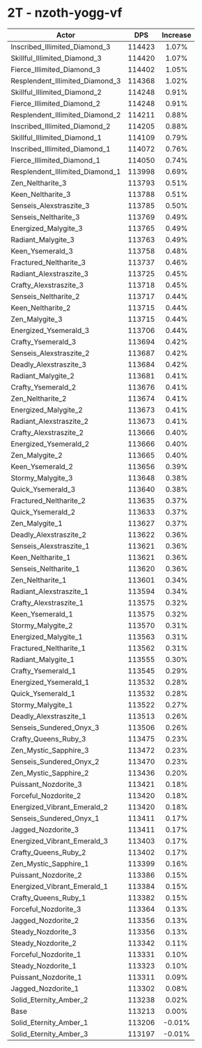 # 2T - nzoth-yogg-vf
| Actor | DPS | Increase |
|---|:---:|:---:|
|Inscribed_Illimited_Diamond_3|114423|1.07%|
|Skillful_Illimited_Diamond_3|114420|1.07%|
|Fierce_Illimited_Diamond_3|114402|1.05%|
|Resplendent_Illimited_Diamond_3|114368|1.02%|
|Skillful_Illimited_Diamond_2|114248|0.91%|
|Fierce_Illimited_Diamond_2|114248|0.91%|
|Resplendent_Illimited_Diamond_2|114211|0.88%|
|Inscribed_Illimited_Diamond_2|114205|0.88%|
|Skillful_Illimited_Diamond_1|114109|0.79%|
|Inscribed_Illimited_Diamond_1|114072|0.76%|
|Fierce_Illimited_Diamond_1|114050|0.74%|
|Resplendent_Illimited_Diamond_1|113998|0.69%|
|Zen_Neltharite_3|113793|0.51%|
|Keen_Neltharite_3|113788|0.51%|
|Senseis_Alexstraszite_3|113785|0.50%|
|Senseis_Neltharite_3|113769|0.49%|
|Energized_Malygite_3|113765|0.49%|
|Radiant_Malygite_3|113763|0.49%|
|Keen_Ysemerald_3|113758|0.48%|
|Fractured_Neltharite_3|113737|0.46%|
|Radiant_Alexstraszite_3|113725|0.45%|
|Crafty_Alexstraszite_3|113718|0.45%|
|Senseis_Neltharite_2|113717|0.44%|
|Keen_Neltharite_2|113715|0.44%|
|Zen_Malygite_3|113715|0.44%|
|Energized_Ysemerald_3|113706|0.44%|
|Crafty_Ysemerald_3|113694|0.42%|
|Senseis_Alexstraszite_2|113687|0.42%|
|Deadly_Alexstraszite_3|113684|0.42%|
|Radiant_Malygite_2|113681|0.41%|
|Crafty_Ysemerald_2|113676|0.41%|
|Zen_Neltharite_2|113674|0.41%|
|Energized_Malygite_2|113673|0.41%|
|Radiant_Alexstraszite_2|113673|0.41%|
|Crafty_Alexstraszite_2|113666|0.40%|
|Energized_Ysemerald_2|113666|0.40%|
|Zen_Malygite_2|113665|0.40%|
|Keen_Ysemerald_2|113656|0.39%|
|Stormy_Malygite_3|113648|0.38%|
|Quick_Ysemerald_3|113640|0.38%|
|Fractured_Neltharite_2|113635|0.37%|
|Quick_Ysemerald_2|113633|0.37%|
|Zen_Malygite_1|113627|0.37%|
|Deadly_Alexstraszite_2|113622|0.36%|
|Senseis_Alexstraszite_1|113621|0.36%|
|Keen_Neltharite_1|113621|0.36%|
|Senseis_Neltharite_1|113620|0.36%|
|Zen_Neltharite_1|113601|0.34%|
|Radiant_Alexstraszite_1|113594|0.34%|
|Crafty_Alexstraszite_1|113575|0.32%|
|Keen_Ysemerald_1|113575|0.32%|
|Stormy_Malygite_2|113570|0.31%|
|Energized_Malygite_1|113563|0.31%|
|Fractured_Neltharite_1|113562|0.31%|
|Radiant_Malygite_1|113555|0.30%|
|Crafty_Ysemerald_1|113545|0.29%|
|Energized_Ysemerald_1|113532|0.28%|
|Quick_Ysemerald_1|113532|0.28%|
|Stormy_Malygite_1|113522|0.27%|
|Deadly_Alexstraszite_1|113513|0.26%|
|Senseis_Sundered_Onyx_3|113506|0.26%|
|Crafty_Queens_Ruby_3|113475|0.23%|
|Zen_Mystic_Sapphire_3|113472|0.23%|
|Senseis_Sundered_Onyx_2|113470|0.23%|
|Zen_Mystic_Sapphire_2|113436|0.20%|
|Puissant_Nozdorite_3|113421|0.18%|
|Forceful_Nozdorite_2|113420|0.18%|
|Energized_Vibrant_Emerald_2|113420|0.18%|
|Senseis_Sundered_Onyx_1|113411|0.17%|
|Jagged_Nozdorite_3|113411|0.17%|
|Energized_Vibrant_Emerald_3|113403|0.17%|
|Crafty_Queens_Ruby_2|113402|0.17%|
|Zen_Mystic_Sapphire_1|113399|0.16%|
|Puissant_Nozdorite_2|113386|0.15%|
|Energized_Vibrant_Emerald_1|113384|0.15%|
|Crafty_Queens_Ruby_1|113382|0.15%|
|Forceful_Nozdorite_3|113364|0.13%|
|Jagged_Nozdorite_2|113356|0.13%|
|Steady_Nozdorite_3|113356|0.13%|
|Steady_Nozdorite_2|113342|0.11%|
|Forceful_Nozdorite_1|113331|0.10%|
|Steady_Nozdorite_1|113323|0.10%|
|Puissant_Nozdorite_1|113311|0.09%|
|Jagged_Nozdorite_1|113302|0.08%|
|Solid_Eternity_Amber_2|113238|0.02%|
|Base|113213|0.00%|
|Solid_Eternity_Amber_1|113206|-0.01%|
|Solid_Eternity_Amber_3|113197|-0.01%|
